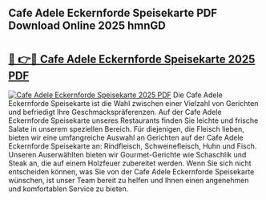 ## Cafe Adele Eckernforde Speisekarte PDF Download Online 2025 hmnGD

# <h2><a href="http://gc5ken.nevu.top/?p=Cafe+Adele+Eckernforde+Speisekarte">🔗 👉🔴 Cafe Adele Eckernforde Speisekarte 2025 PDF</a></h2>

[![Cafe Adele Eckernforde Speisekarte 2025 PDF](https://i.imgur.com/dBaPXMq.png)](http://gc5ken.nevu.top/?p=Cafe+Adele+Eckernforde+Speisekarte)
Die Cafe Adele Eckernforde Speisekarte ist die Wahl zwischen einer Vielzahl von Gerichten und befriedigt Ihre Geschmackspräferenzen. Auf der Cafe Adele Eckernforde Speisekarte unseres Restaurants finden Sie leichte und frische Salate in unserem speziellen Bereich. Für diejenigen, die Fleisch lieben, bieten wir eine umfangreiche Auswahl an Gerichten auf der Cafe Adele Eckernforde Speisekarte an: Rindfleisch, Schweinefleisch, Huhn und Fisch. Unseren Auserwählten bieten wir Gourmet-Gerichte wie Schaschlik und Steak an, die auf einem Holzfeuer zubereitet werden. Wenn Sie sich nicht entscheiden können, was Sie von der Cafe Adele Eckernforde Speisekarte wünschen, ist unser Team bereit zu helfen und Ihnen einen angenehmen und komfortablen Service zu bieten.
